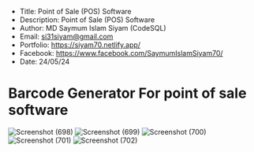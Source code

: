 * Title: Point of Sale (POS) Software
* Description: Point of Sale (POS) Software
* Author: MD Saymum Islam Siyam (CodeSQL)
* Email: si31siyam@gmail.com
* Portfolio: https://siyam70.netlify.app/
* Facebook: https://www.facebook.com/SaymumIslamSiyam70/
* Date: 24/05/24

# Barcode Generator For point of sale software

![Screenshot (698)](https://github.com/SISIYAM/barcode-Generator/assets/71134419/de622b5f-4a3c-4a6a-82cd-0b63578b6940)
![Screenshot (699)](https://github.com/SISIYAM/barcode-Generator/assets/71134419/f9129d01-672e-4b69-bc7d-b2776f5a963d)
![Screenshot (700)](https://github.com/SISIYAM/barcode-Generator/assets/71134419/d8cacc15-ce3f-4c25-92fe-df495f88a4ce)
![Screenshot (701)](https://github.com/SISIYAM/barcode-Generator/assets/71134419/c1f7378f-000f-46e0-a3db-613ff0bbd569)
![Screenshot (702)](https://github.com/SISIYAM/barcode-Generator/assets/71134419/3120006f-86c8-45bf-a95b-b7aa4fd20d13)





